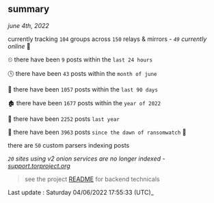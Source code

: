 
## summary
_june 4th, 2022_

currently tracking `104` groups across `150` relays & mirrors - _`49` currently online_ 📡

⏲ there have been `9` posts within the `last 24 hours`

🕓 there have been `43` posts within the `month of june`

📅 there have been `1057` posts within the `last 90 days`

🏚 there have been `1677` posts within the `year of 2022`

🚀 there have been `2252` posts `last year`

🦕 there have been `3963` posts `since the dawn of ransomwatch` 🐣

there are `50` custom parsers indexing posts

_`20` sites using v2 onion services are no longer indexed - [support.torproject.org](https://support.torproject.org/onionservices/v2-deprecation/)_

> see the project [README](https://github.com/jmousqueton/ransomwatch#readme) for backend technicals



Last update : Saturday 04/06/2022 17:55:33 (UTC)_

